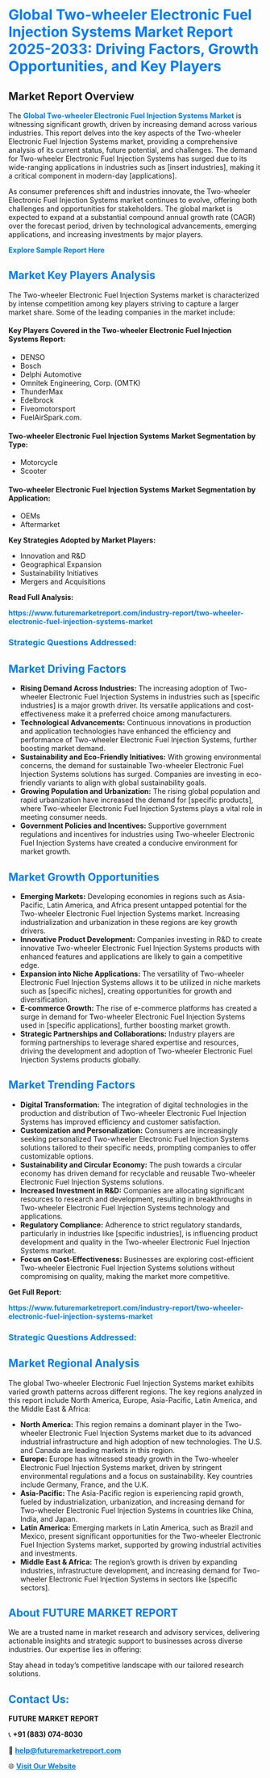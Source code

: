 <h1 style="color: #007BFF;">Global Two-wheeler Electronic Fuel Injection Systems Market Report 2025-2033: Driving Factors, Growth Opportunities, and Key Players</h1>

<section id="overview">
<h2>Market Report Overview</h2>
<p>The <a href="https://www.futuremarketreport.com/industry-report/two-wheeler-electronic-fuel-injection-systems-market" style="color: #007BFF; text-decoration: none;"><strong>Global Two-wheeler Electronic Fuel Injection Systems Market</strong></a> is witnessing significant growth, driven by increasing demand across various industries. This report delves into the key aspects of the Two-wheeler Electronic Fuel Injection Systems market, providing a comprehensive analysis of its current status, future potential, and challenges. The demand for Two-wheeler Electronic Fuel Injection Systems has surged due to its wide-ranging applications in industries such as [insert industries], making it a critical component in modern-day [applications].</p>
<p>As consumer preferences shift and industries innovate, the Two-wheeler Electronic Fuel Injection Systems market continues to evolve, offering both challenges and opportunities for stakeholders. The global market is expected to expand at a substantial compound annual growth rate (CAGR) over the forecast period, driven by technological advancements, emerging applications, and increasing investments by major players.</p>
</section>

<section id="overview">
<p><a href="https://www.futuremarketreport.com/request-sample/reportId=91425" style="color: #007BFF; text-decoration: none;"><strong>Explore Sample Report Here</strong></a></p>
</section>

<section id="key-players">
<h2 style="color: #007BFF;">Market Key Players Analysis</h2>
<p>The Two-wheeler Electronic Fuel Injection Systems market is characterized by intense competition among key players striving to capture a larger market share. Some of the leading companies in the market include:</p>
<h4>Key Players Covered in the Two-wheeler Electronic Fuel Injection Systems Report:</h4>
<ul><li>DENSO</li><li>Bosch</li><li>Delphi Automotive</li><li>Omnitek Engineering, Corp. (OMTK)</li><li>ThunderMax</li><li>Edelbrock</li><li>Fiveomotorsport</li><li>FuelAirSpark.com.</li></ul>
<h4>Two-wheeler Electronic Fuel Injection Systems Market Segmentation by Type:</h4>
<ul><li>Motorcycle</li><li>Scooter</li></ul>

<h4>Two-wheeler Electronic Fuel Injection Systems Market Segmentation by Application:</h4>
<ul><li>OEMs</li><li>Aftermarket</li></ul>
<p><strong>Key Strategies Adopted by Market Players:</strong></p>
<ul>
<li>Innovation and R&D</li>
<li>Geographical Expansion</li>
<li>Sustainability Initiatives</li>
<li>Mergers and Acquisitions</li>
</ul>
</section>

<section>
<p><strong>Read Full Analysis: </strong></p><a href="https://www.futuremarketreport.com/industry-report/two-wheeler-electronic-fuel-injection-systems-market" style="color: #007BFF; text-decoration: none;"><strong>https://www.futuremarketreport.com/industry-report/two-wheeler-electronic-fuel-injection-systems-market</strong></a>
<h3 style="color: #007BFF;">Strategic Questions Addressed:</h3>
</section>

<section id="driving-factors">
<h2 style="color: #007BFF;">Market Driving Factors</h2>
<ul>
<li><strong>Rising Demand Across Industries:</strong> The increasing adoption of Two-wheeler Electronic Fuel Injection Systems in industries such as [specific industries] is a major growth driver. Its versatile applications and cost-effectiveness make it a preferred choice among manufacturers.</li>
<li><strong>Technological Advancements:</strong> Continuous innovations in production and application technologies have enhanced the efficiency and performance of Two-wheeler Electronic Fuel Injection Systems, further boosting market demand.</li>
<li><strong>Sustainability and Eco-Friendly Initiatives:</strong> With growing environmental concerns, the demand for sustainable Two-wheeler Electronic Fuel Injection Systems solutions has surged. Companies are investing in eco-friendly variants to align with global sustainability goals.</li>
<li><strong>Growing Population and Urbanization:</strong> The rising global population and rapid urbanization have increased the demand for [specific products], where Two-wheeler Electronic Fuel Injection Systems plays a vital role in meeting consumer needs.</li>
<li><strong>Government Policies and Incentives:</strong> Supportive government regulations and incentives for industries using Two-wheeler Electronic Fuel Injection Systems have created a conducive environment for market growth.</li>
</ul>
</section>

<section id="growth-opportunities">
<h2 style="color: #007BFF;">Market Growth Opportunities</h2>
<ul>
<li><strong>Emerging Markets:</strong> Developing economies in regions such as Asia-Pacific, Latin America, and Africa present untapped potential for the Two-wheeler Electronic Fuel Injection Systems market. Increasing industrialization and urbanization in these regions are key growth drivers.</li>
<li><strong>Innovative Product Development:</strong> Companies investing in R&D to create innovative Two-wheeler Electronic Fuel Injection Systems products with enhanced features and applications are likely to gain a competitive edge.</li>
<li><strong>Expansion into Niche Applications:</strong> The versatility of Two-wheeler Electronic Fuel Injection Systems allows it to be utilized in niche markets such as [specific niches], creating opportunities for growth and diversification.</li>
<li><strong>E-commerce Growth:</strong> The rise of e-commerce platforms has created a surge in demand for Two-wheeler Electronic Fuel Injection Systems used in [specific applications], further boosting market growth.</li>
<li><strong>Strategic Partnerships and Collaborations:</strong> Industry players are forming partnerships to leverage shared expertise and resources, driving the development and adoption of Two-wheeler Electronic Fuel Injection Systems products globally.</li>
</ul>
</section>

<section id="trending-factors">
<h2 style="color: #007BFF;">Market Trending Factors</h2>
<ul>
<li><strong>Digital Transformation:</strong> The integration of digital technologies in the production and distribution of Two-wheeler Electronic Fuel Injection Systems has improved efficiency and customer satisfaction.</li>
<li><strong>Customization and Personalization:</strong> Consumers are increasingly seeking personalized Two-wheeler Electronic Fuel Injection Systems solutions tailored to their specific needs, prompting companies to offer customizable options.</li>
<li><strong>Sustainability and Circular Economy:</strong> The push towards a circular economy has driven demand for recyclable and reusable Two-wheeler Electronic Fuel Injection Systems solutions.</li>
<li><strong>Increased Investment in R&D:</strong> Companies are allocating significant resources to research and development, resulting in breakthroughs in Two-wheeler Electronic Fuel Injection Systems technology and applications.</li>
<li><strong>Regulatory Compliance:</strong> Adherence to strict regulatory standards, particularly in industries like [specific industries], is influencing product development and quality in the Two-wheeler Electronic Fuel Injection Systems market.</li>
<li><strong>Focus on Cost-Effectiveness:</strong> Businesses are exploring cost-efficient Two-wheeler Electronic Fuel Injection Systems solutions without compromising on quality, making the market more competitive.</li>
</ul>
</section>

<section>
<p><strong>Get Full Report: </strong></p><a href="https://www.futuremarketreport.com/industry-report/two-wheeler-electronic-fuel-injection-systems-market" style="color: #007BFF; text-decoration: none;"><strong>https://www.futuremarketreport.com/industry-report/two-wheeler-electronic-fuel-injection-systems-market</strong></a>
<h3 style="color: #007BFF;">Strategic Questions Addressed:</h3>
</section>


<section id="regional-analysis">
<h2 style="color: #007BFF;">Market Regional Analysis</h2>
<p>The global Two-wheeler Electronic Fuel Injection Systems market exhibits varied growth patterns across different regions. The key regions analyzed in this report include North America, Europe, Asia-Pacific, Latin America, and the Middle East & Africa:</p>
<ul>
<li><strong>North America:</strong> This region remains a dominant player in the Two-wheeler Electronic Fuel Injection Systems market due to its advanced industrial infrastructure and high adoption of new technologies. The U.S. and Canada are leading markets in this region.</li>
<li><strong>Europe:</strong> Europe has witnessed steady growth in the Two-wheeler Electronic Fuel Injection Systems market, driven by stringent environmental regulations and a focus on sustainability. Key countries include Germany, France, and the U.K.</li>
<li><strong>Asia-Pacific:</strong> The Asia-Pacific region is experiencing rapid growth, fueled by industrialization, urbanization, and increasing demand for Two-wheeler Electronic Fuel Injection Systems in countries like China, India, and Japan.</li>
<li><strong>Latin America:</strong> Emerging markets in Latin America, such as Brazil and Mexico, present significant opportunities for the Two-wheeler Electronic Fuel Injection Systems market, supported by growing industrial activities and investments.</li>
<li><strong>Middle East & Africa:</strong> The region’s growth is driven by expanding industries, infrastructure development, and increasing demand for Two-wheeler Electronic Fuel Injection Systems in sectors like [specific sectors].</li>
</ul>
</section>

<footer>
<h2 style="color: #007BFF;">About FUTURE MARKET REPORT</h2>
<p>We are a trusted name in market research and advisory services, delivering actionable insights and strategic support to businesses across diverse industries. Our expertise lies in offering:</p>

<p>Stay ahead in today’s competitive landscape with our tailored research solutions.</p>

<h2 style="color: #007BFF;">Contact Us:</h2>
<p><strong>FUTURE MARKET REPORT</strong></p>
<p>📞 <strong>+91 (883) 074-8030</strong></p>
<p>📧 <strong><a href="mailto:help@futuremarketreport.com" style="color: #007BFF;">help@futuremarketreport.com</a></strong></p>
<p>🌐 <strong><a href="https://www.futuremarketreport.com/" style="color: #007BFF;">Visit Our Website</a></strong></p>
</footer>